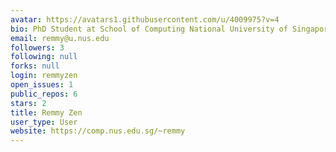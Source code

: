 ```yaml
---
avatar: https://avatars1.githubusercontent.com/u/4009975?v=4
bio: PhD Student at School of Computing National University of Singapore.
email: remmy@u.nus.edu
followers: 3
following: null
forks: null
login: remmyzen
open_issues: 1
public_repos: 6
stars: 2
title: Remmy Zen
user_type: User
website: https://comp.nus.edu.sg/~remmy
---
```

